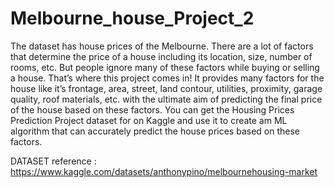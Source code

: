 # Melbourne_house_Project_2

The dataset has house prices of the Melbourne. There are a lot of factors that determine the price of a house including its location, size, number of rooms, etc. But people ignore many of these factors while buying or selling a house. That’s where this project comes in! It provides many factors for the house like it’s frontage, area, street, land contour, utilities, proximity, garage quality, roof materials, etc. with the ultimate aim of predicting the final price of the house based on these factors. You can get the Housing Prices Prediction Project dataset for on Kaggle and use it to create am ML algorithm that can accurately predict the house prices based on these factors.

DATASET reference : https://www.kaggle.com/datasets/anthonypino/melbournehousing-market
